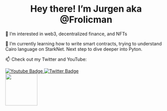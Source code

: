 <h1 align="center">
  Hey there! I’m Jurgen aka @Frolicman 
</h1>


👀 I’m interested in web3, decentralized finance, and NFTs

🌱 I’m currently learning how to write smart contracts, trying to understand Cairo language on StarkNet. Next step to dive deeper into Pyton.


📫 Check out my Twitter and YouTube:

<div id="badges" align="left">
  <a href="https://www.youtube.com/channel/UCqmblizh1i33tpFVIC6xMAg">
    <img src="https://img.shields.io/badge/YouTube-red?style=for-the-badge&logo=youtube&logoColor=white" alt="Youtube Badge"/>
  </a>
  <a href="https://twitter.com/Juransic91">
    <img src="https://img.shields.io/badge/Twitter-blue?style=for-the-badge&logo=twitter&logoColor=white" alt="Twitter Badge"/>
  </a>
</div>

<div id="header" align="left">
  <img src="https://media.giphy.com/media/RJVw6tIfb2dIwTHFb0/giphy.gif" width="100"/>
</div>

